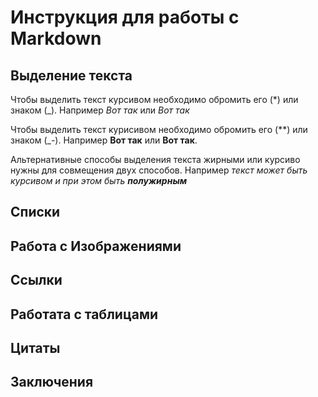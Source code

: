 # Инструкция для работы с Markdown

## Выделение текста
Чтобы выделить текст курсивом необходимо обромить его (*) или знаком (_). Например *Вот так* или _Вот так_

Чтобы  выделить текст курисивом необходимо обромить его (**) или знаком (_-). Например **Вот так** или __Вот так__.

Альтернативные способы выделения текста жирными или курсиво нужны для совмещения двух способов. Например _текст может быть курсивом и при этом быть **полужирным**_

##  Списки

## Работа с Изображениями

## Ссылки

## Работата с таблицами

## Цитаты

## Заключения